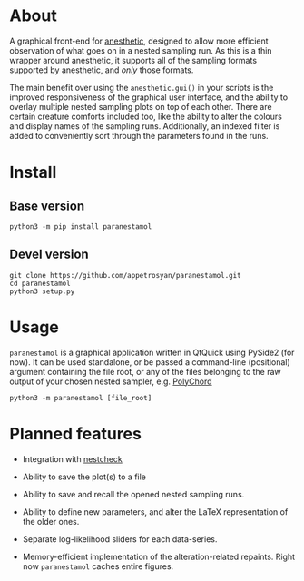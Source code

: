 About
=====

A graphical front-end for
[anesthetic](https://github.com/williamjameshandley/anesthetic),
designed to allow more efficient observation of what goes on in a
nested sampling run. As this is a thin wrapper around anesthetic, it
supports all of the sampling formats supported by anesthetic, and
*only* those formats. 

The main benefit over using the `anesthetic.gui()` in your scripts is
the improved responsiveness of the graphical user interface, and the
ability to overlay multiple nested sampling plots on top of each
other. There are certain creature comforts included too, like the
ability to alter the colours and display names of the sampling
runs. Additionally, an indexed filter is added to conveniently sort
through the parameters found in the runs. 



Install
=======

Base version
-----------

```{.bash}
python3 -m pip install paranestamol
```

Devel version
------------

``` {.bash}
git clone https://github.com/appetrosyan/paranestamol.git
cd paranestamol
python3 setup.py
```



Usage
=====

`paranestamol` is a graphical application written in QtQuick using
PySide2 (for now). It can be used standalone, or be passed a
command-line (positional) argument containing the file root, or any of
the files belonging to the raw output of your chosen nested sampler,
e.g. [PolyChord](https://github.com/PolyChord/PolyChordLite)


``` {.bash}
python3 -m paranestamol [file_root] 
```

Planned features
==============

- Integration with [nestcheck](https://github.com/ejhigson/nestcheck) 

- Ability to save the plot(s) to a file

- Ability to save and recall the opened nested sampling runs. 

- Ability to define new parameters, and alter the LaTeX representation
  of the older ones.
  
- Separate log-likelihood sliders for each data-series. 

- Memory-efficient implementation of the alteration-related
  repaints. Right now `paranestamol` caches entire figures.

